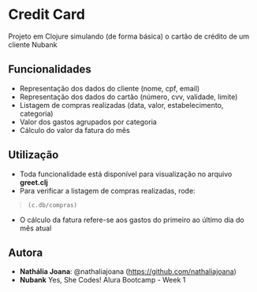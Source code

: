 # Credit Card
Projeto em Clojure simulando (de forma básica) o cartão de crédito de um cliente Nubank

## Funcionalidades
* Representação dos dados do cliente (nome, cpf, email)
* Representação dos dados do cartão (número, cvv, validade, limite)
* Listagem de compras realizadas (data, valor, estabelecimento, categoria)
* Valor dos gastos agrupados por categoria
* Cálculo do valor da fatura do mês

## Utilização
* Toda funcionalidade está disponível para visualização no arquivo **greet.clj**
* Para verificar a listagem de compras realizadas, rode:
>     (c.db/compras)
* O cálculo da fatura refere-se aos gastos do primeiro ao último dia do mês atual

## Autora
* **Nathália Joana**: @nathaliajoana (https://github.com/nathaliajoana)
* **Nubank** Yes, She Codes! Alura Bootcamp - Week 1
